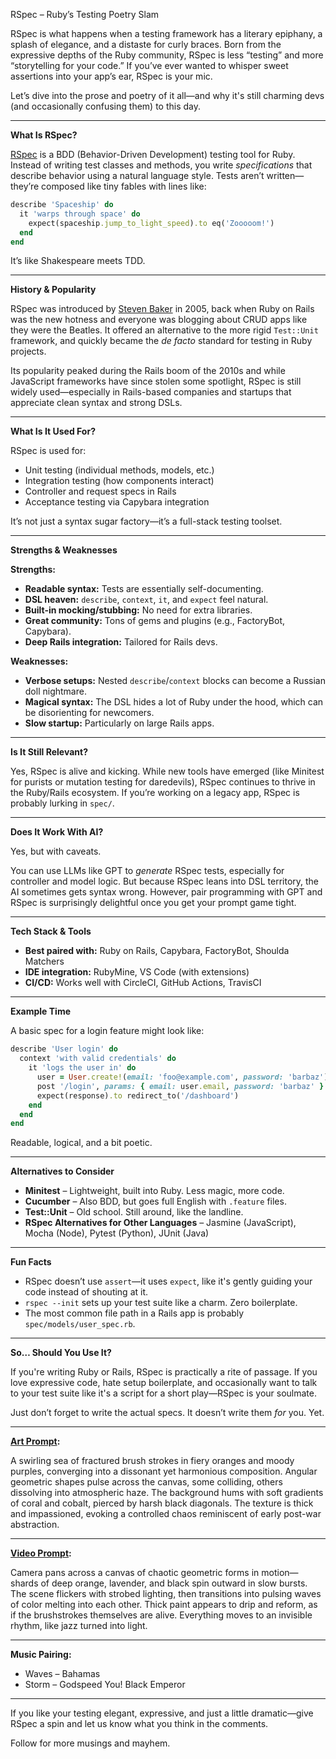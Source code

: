 RSpec – Ruby’s Testing Poetry Slam

RSpec is what happens when a testing framework has a literary epiphany, a splash of elegance, and a distaste for curly braces. Born from the expressive depths of the Ruby community, RSpec is less “testing” and more “storytelling for your code.” If you’ve ever wanted to whisper sweet assertions into your app’s ear, RSpec is your mic.

Let’s dive into the prose and poetry of it all—and why it's still charming devs (and occasionally confusing them) to this day.

---

**What Is RSpec?**

[RSpec](https://rspec.info/?utm_source=chatgpt.com) is a BDD (Behavior-Driven Development) testing tool for Ruby. Instead of writing test classes and methods, you write *specifications* that describe behavior using a natural language style. Tests aren’t written—they’re composed like tiny fables with lines like:

```ruby
describe 'Spaceship' do
  it 'warps through space' do
    expect(spaceship.jump_to_light_speed).to eq('Zooooom!')
  end
end
````

It’s like Shakespeare meets TDD.

---

**History & Popularity**

RSpec was introduced by [Steven Baker](https://x.com/srbaker) in 2005, back when Ruby on Rails was the new hotness and everyone was blogging about CRUD apps like they were the Beatles. It offered an alternative to the more rigid `Test::Unit` framework, and quickly became the *de facto* standard for testing in Ruby projects.

Its popularity peaked during the Rails boom of the 2010s and while JavaScript frameworks have since stolen some spotlight, RSpec is still widely used—especially in Rails-based companies and startups that appreciate clean syntax and strong DSLs.

---

**What Is It Used For?**

RSpec is used for:

* Unit testing (individual methods, models, etc.)
* Integration testing (how components interact)
* Controller and request specs in Rails
* Acceptance testing via Capybara integration

It’s not just a syntax sugar factory—it’s a full-stack testing toolset.

---

**Strengths & Weaknesses**

**Strengths:**

* **Readable syntax:** Tests are essentially self-documenting.
* **DSL heaven:** `describe`, `context`, `it`, and `expect` feel natural.
* **Built-in mocking/stubbing:** No need for extra libraries.
* **Great community:** Tons of gems and plugins (e.g., FactoryBot, Capybara).
* **Deep Rails integration:** Tailored for Rails devs.

**Weaknesses:**

* **Verbose setups:** Nested `describe`/`context` blocks can become a Russian doll nightmare.
* **Magical syntax:** The DSL hides a lot of Ruby under the hood, which can be disorienting for newcomers.
* **Slow startup:** Particularly on large Rails apps.

---

**Is It Still Relevant?**

Yes, RSpec is alive and kicking. While new tools have emerged (like Minitest for purists or mutation testing for daredevils), RSpec continues to thrive in the Ruby/Rails ecosystem. If you’re working on a legacy app, RSpec is probably lurking in `spec/`.

---

**Does It Work With AI?**

Yes, but with caveats.

You can use LLMs like GPT to *generate* RSpec tests, especially for controller and model logic. But because RSpec leans into DSL territory, the AI sometimes gets syntax wrong. However, pair programming with GPT and RSpec is surprisingly delightful once you get your prompt game tight.

---

**Tech Stack & Tools**

* **Best paired with:** Ruby on Rails, Capybara, FactoryBot, Shoulda Matchers
* **IDE integration:** RubyMine, VS Code (with extensions)
* **CI/CD:** Works well with CircleCI, GitHub Actions, TravisCI

---

**Example Time**

A basic spec for a login feature might look like:

```ruby
describe 'User login' do
  context 'with valid credentials' do
    it 'logs the user in' do
      user = User.create!(email: 'foo@example.com', password: 'barbaz')
      post '/login', params: { email: user.email, password: 'barbaz' }
      expect(response).to redirect_to('/dashboard')
    end
  end
end
```

Readable, logical, and a bit poetic.

---

**Alternatives to Consider**

* **Minitest** – Lightweight, built into Ruby. Less magic, more code.
* **Cucumber** – Also BDD, but goes full English with `.feature` files.
* **Test::Unit** – Old school. Still around, like the landline.
* **RSpec Alternatives for Other Languages** – Jasmine (JavaScript), Mocha (Node), Pytest (Python), JUnit (Java)

---

**Fun Facts**

* RSpec doesn’t use `assert`—it uses `expect`, like it's gently guiding your code instead of shouting at it.
* `rspec --init` sets up your test suite like a charm. Zero boilerplate.
* The most common file path in a Rails app is probably `spec/models/user_spec.rb`.

---

**So… Should You Use It?**

If you're writing Ruby or Rails, RSpec is practically a rite of passage. If you love expressive code, hate setup boilerplate, and occasionally want to talk to your test suite like it's a script for a short play—RSpec is your soulmate.

Just don’t forget to write the actual specs. It doesn’t write them *for* you. Yet.

---

**[Art Prompt](https://lumaiere.com/?gallery=abstract-expressionism):**

A swirling sea of fractured brush strokes in fiery oranges and moody purples, converging into a dissonant yet harmonious composition. Angular geometric shapes pulse across the canvas, some colliding, others dissolving into atmospheric haze. The background hums with soft gradients of coral and cobalt, pierced by harsh black diagonals. The texture is thick and impassioned, evoking a controlled chaos reminiscent of early post-war abstraction.

---

**[Video Prompt](https://www.tiktok.com/@davelumai/video/7536023143454952734):**

Camera pans across a canvas of chaotic geometric forms in motion—shards of deep orange, lavender, and black spin outward in slow bursts. The scene flickers with strobed lighting, then transitions into pulsing waves of color melting into each other. Thick paint appears to drip and reform, as if the brushstrokes themselves are alive. Everything moves to an invisible rhythm, like jazz turned into light.

---

**Music Pairing:**

* Waves – Bahamas
* Storm – Godspeed You! Black Emperor

---

If you like your testing elegant, expressive, and just a little dramatic—give RSpec a spin and let us know what you think in the comments.

Follow for more musings and mayhem.
